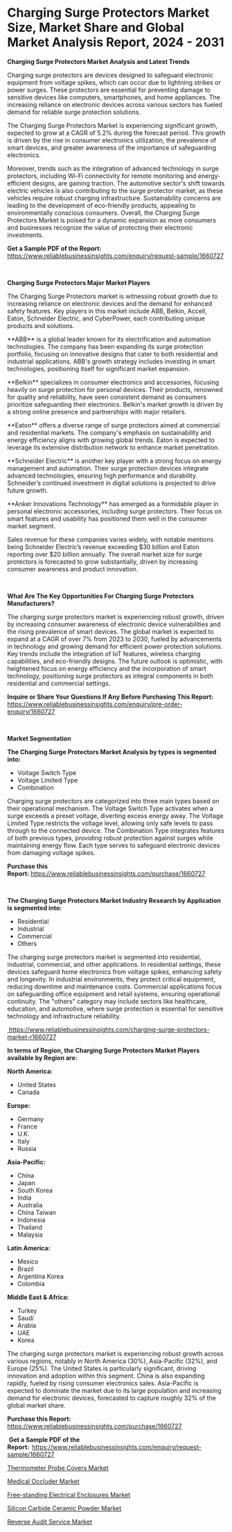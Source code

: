 <p><h1>Charging Surge Protectors Market Size, Market Share and Global Market Analysis Report, 2024 - 2031</h1></p><p><strong>Charging Surge Protectors Market Analysis and Latest Trends</strong></p>
<p><p>Charging surge protectors are devices designed to safeguard electronic equipment from voltage spikes, which can occur due to lightning strikes or power surges. These protectors are essential for preventing damage to sensitive devices like computers, smartphones, and home appliances. The increasing reliance on electronic devices across various sectors has fueled demand for reliable surge protection solutions.</p><p>The Charging Surge Protectors Market is experiencing significant growth, expected to grow at a CAGR of 5.2% during the forecast period. This growth is driven by the rise in consumer electronics utilization, the prevalence of smart devices, and greater awareness of the importance of safeguarding electronics. </p><p>Moreover, trends such as the integration of advanced technology in surge protectors, including Wi-Fi connectivity for remote monitoring and energy-efficient designs, are gaining traction. The automotive sector's shift towards electric vehicles is also contributing to the surge protector market, as these vehicles require robust charging infrastructure. Sustainability concerns are leading to the development of eco-friendly products, appealing to environmentally conscious consumers. Overall, the Charging Surge Protectors Market is poised for a dynamic expansion as more consumers and businesses recognize the value of protecting their electronic investments.</p></p>
<p><strong>Get a Sample PDF of the Report:&nbsp;</strong> <a href="https://www.reliablebusinessinsights.com/enquiry/request-sample/1660727?utm_campaign=115&utm_medium=2&utm_source=Github&utm_content=ia&utm_term=26102024&utm_id=charging-surge-protectors">https://www.reliablebusinessinsights.com/enquiry/request-sample/1660727</a></p>
<p>&nbsp;</p>
<p><strong>Charging Surge Protectors Major Market Players</strong></p>
<p><p>The Charging Surge Protectors market is witnessing robust growth due to increasing reliance on electronic devices and the demand for enhanced safety features. Key players in this market include ABB, Belkin, Accell, Eaton, Schneider Electric, and CyberPower, each contributing unique products and solutions.</p><p>**ABB** is a global leader known for its electrification and automation technologies. The company has been expanding its surge protection portfolio, focusing on innovative designs that cater to both residential and industrial applications. ABB's growth strategy includes investing in smart technologies, positioning itself for significant market expansion.</p><p>**Belkin** specializes in consumer electronics and accessories, focusing heavily on surge protection for personal devices. Their products, renowned for quality and reliability, have seen consistent demand as consumers prioritize safeguarding their electronics. Belkin's market growth is driven by a strong online presence and partnerships with major retailers.</p><p>**Eaton** offers a diverse range of surge protectors aimed at commercial and residential markets. The company's emphasis on sustainability and energy efficiency aligns with growing global trends. Eaton is expected to leverage its extensive distribution network to enhance market penetration.</p><p>**Schneider Electric** is another key player with a strong focus on energy management and automation. Their surge protection devices integrate advanced technologies, ensuring high performance and durability. Schneider’s continued investment in digital solutions is projected to drive future growth.</p><p>**Anker Innovations Technology** has emerged as a formidable player in personal electronic accessories, including surge protectors. Their focus on smart features and usability has positioned them well in the consumer market segment.</p><p>Sales revenue for these companies varies widely, with notable mentions being Schneider Electric’s revenue exceeding $30 billion and Eaton reporting over $20 billion annually. The overall market size for surge protectors is forecasted to grow substantially, driven by increasing consumer awareness and product innovation.</p></p>
<p>&nbsp;</p>
<p><strong>What Are The Key Opportunities For Charging Surge Protectors Manufacturers?</strong></p>
<p><p>The charging surge protectors market is experiencing robust growth, driven by increasing consumer awareness of electronic device vulnerabilities and the rising prevalence of smart devices. The global market is expected to expand at a CAGR of over 7% from 2023 to 2030, fueled by advancements in technology and growing demand for efficient power protection solutions. Key trends include the integration of IoT features, wireless charging capabilities, and eco-friendly designs. The future outlook is optimistic, with heightened focus on energy efficiency and the incorporation of smart technology, positioning surge protectors as integral components in both residential and commercial settings.</p></p>
<p><strong>Inquire or Share Your Questions If Any Before Purchasing This Report:</strong> <a href="https://www.reliablebusinessinsights.com/enquiry/pre-order-enquiry/1660727?utm_campaign=115&utm_medium=2&utm_source=Github&utm_content=ia&utm_term=26102024&utm_id=charging-surge-protectors">https://www.reliablebusinessinsights.com/enquiry/pre-order-enquiry/1660727</a></p>
<p>&nbsp;</p>
<p><strong>Market Segmentation</strong></p>
<p><strong>The Charging Surge Protectors Market Analysis by types is segmented into:</strong></p>
<p><ul><li>Voltage Switch Type</li><li>Voltage Limited Type</li><li>Combination</li></ul></p>
<p><p>Charging surge protectors are categorized into three main types based on their operational mechanism. The Voltage Switch Type activates when a surge exceeds a preset voltage, diverting excess energy away. The Voltage Limited Type restricts the voltage level, allowing only safe levels to pass through to the connected device. The Combination Type integrates features of both previous types, providing robust protection against surges while maintaining energy flow. Each type serves to safeguard electronic devices from damaging voltage spikes.</p></p>
<p><strong>Purchase this Report:&nbsp;</strong><a href="https://www.reliablebusinessinsights.com/purchase/1660727?utm_campaign=115&utm_medium=2&utm_source=Github&utm_content=ia&utm_term=26102024&utm_id=charging-surge-protectors">https://www.reliablebusinessinsights.com/purchase/1660727</a></p>
<p>&nbsp;</p>
<p><strong>The Charging Surge Protectors Market Industry Research by Application is segmented into:</strong></p>
<p><ul><li>Residential</li><li>Industrial</li><li>Commercial</li><li>Others</li></ul></p>
<p><p>The charging surge protectors market is segmented into residential, industrial, commercial, and other applications. In residential settings, these devices safeguard home electronics from voltage spikes, enhancing safety and longevity. In industrial environments, they protect critical equipment, reducing downtime and maintenance costs. Commercial applications focus on safeguarding office equipment and retail systems, ensuring operational continuity. The "others" category may include sectors like healthcare, education, and automotive, where surge protection is essential for sensitive technology and infrastructure reliability.</p></p>
<p><a href="https://www.reliablebusinessinsights.com/charging-surge-protectors-market-r1660727?utm_campaign=115&utm_medium=2&utm_source=Github&utm_content=ia&utm_term=26102024&utm_id=charging-surge-protectors">&nbsp;https://www.reliablebusinessinsights.com/charging-surge-protectors-market-r1660727</a></p>
<p><strong>In terms of Region, the Charging Surge Protectors Market Players available by Region are:</strong></p>
<p>
    <p> <strong> North America: </strong>
        <ul>
            <li>United States</li>
            <li>Canada</li>
        </ul>
        </p> 
    <p> <strong> Europe: </strong>
        <ul>
            <li>Germany</li>
            <li>France</li>
            <li>U.K.</li>
            <li>Italy</li>
            <li>Russia</li>
        </ul>
        </p> 
    <p> <strong> Asia-Pacific: </strong>
        <ul>
            <li>China</li>
            <li>Japan</li>
            <li>South Korea</li>
            <li>India</li>
            <li>Australia</li>
            <li>China Taiwan</li>
            <li>Indonesia</li>
            <li>Thailand</li>
            <li>Malaysia</li>
        </ul>
        </p> 
    <p> <strong> Latin America: </strong>
        <ul>
            <li>Mexico</li>
            <li>Brazil</li>
            <li>Argentina Korea</li>
            <li>Colombia</li>
        </ul>
        </p> 
    <p> <strong> Middle East & Africa: </strong>
        <ul>
            <li>Turkey</li>
            <li>Saudi</li>
            <li>Arabia</li>
            <li>UAE</li>
            <li>Korea</li>
        </ul>
    </p>
    </p>
<p><p>The charging surge protectors market is experiencing robust growth across various regions, notably in North America (30%), Asia-Pacific (32%), and Europe (25%). The United States is particularly significant, driving innovation and adoption within this segment. China is also expanding rapidly, fueled by rising consumer electronics sales. Asia-Pacific is expected to dominate the market due to its large population and increasing demand for electronic devices, forecasted to capture roughly 32% of the global market share.</p></p>
<p><strong>Purchase this Report: </strong><a href="https://www.reliablebusinessinsights.com/purchase/1660727?utm_campaign=115&utm_medium=2&utm_source=Github&utm_content=ia&utm_term=26102024&utm_id=charging-surge-protectors">https://www.reliablebusinessinsights.com/purchase/1660727</a></p>
<p>&nbsp;<strong>Get a Sample PDF of the Report:&nbsp;&nbsp;</strong><a href="https://www.reliablebusinessinsights.com/enquiry/request-sample/1660727?utm_campaign=115&utm_medium=2&utm_source=Github&utm_content=ia&utm_term=26102024&utm_id=charging-surge-protectors">https://www.reliablebusinessinsights.com/enquiry/request-sample/1660727</a></p>
<p><strong></strong></p>
<p><p><a href="https://www.linkedin.com/pulse/key-drivers-thermometer-probe-covers-market-trends-future-outlook-yyadf?utm_campaign=115&utm_medium=2&utm_source=Github&utm_content=ia&utm_term=26102024&utm_id=charging-surge-protectors">Thermometer Probe Covers Market</a></p><p><a href="https://www.linkedin.com/pulse/medical-occluder-market-segmentation-applications-types-growth-dy0if?utm_campaign=115&utm_medium=2&utm_source=Github&utm_content=ia&utm_term=26102024&utm_id=charging-surge-protectors">Medical Occluder Market</a></p><p><a href="https://issuu.com/reportprime-2/docs/free-standing-electrical-enclosures_207a4e006dbc33?utm_campaign=115&utm_medium=2&utm_source=Github&utm_content=ia&utm_term=26102024&utm_id=charging-surge-protectors">Free-standing Electrical Enclosures Market</a></p><p><a href="https://github.com/taketakyriffecd/Market-Research-Report-List-1/blob/main/silicon-carbide-ceramic-powder-market.md?utm_campaign=115&utm_medium=2&utm_source=Github&utm_content=ia&utm_term=26102024&utm_id=charging-surge-protectors">Silicon Carbide Ceramic Powder Market</a></p><p><a href="https://github.com/shivermasallash/Market-Research-Report-List-1/blob/main/reverse-audit-service-market.md?utm_campaign=115&utm_medium=2&utm_source=Github&utm_content=ia&utm_term=26102024&utm_id=charging-surge-protectors">Reverse Audit Service Market</a></p></p>